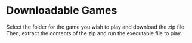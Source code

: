 # Downloadable Games
 Select the folder for the game you wish to play and download the zip file.  Then, extract the contents of the zip and run the executable file to play.
